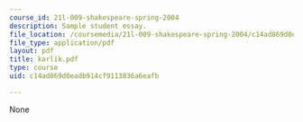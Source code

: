 ```yaml
---
course_id: 21l-009-shakespeare-spring-2004
description: Sample student essay.
file_location: /coursemedia/21l-009-shakespeare-spring-2004/c14ad869d0eadb914cf9113836a6eafb_karlik.pdf
file_type: application/pdf
layout: pdf
title: karlik.pdf
type: course
uid: c14ad869d0eadb914cf9113836a6eafb

---
```

None